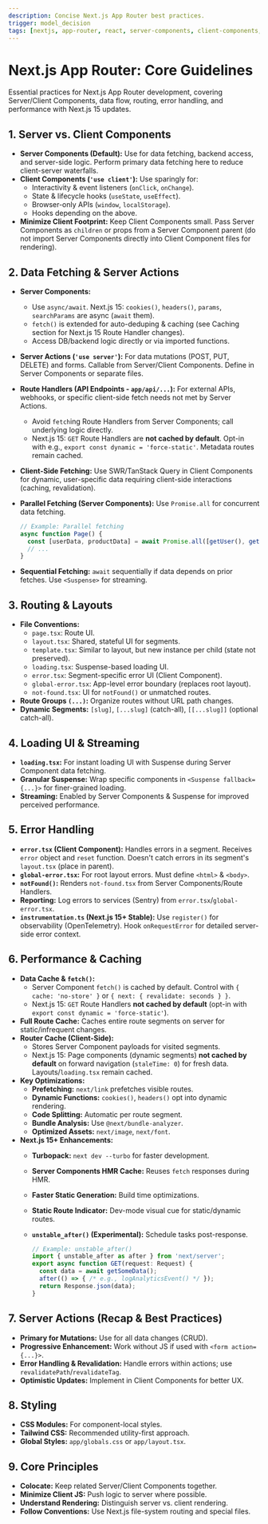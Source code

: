 ```yaml
---
description: Concise Next.js App Router best practices.
trigger: model_decision
tags: [nextjs, app-router, react, server-components, client-components, data-fetching, routing, performance, nextjs15]
---
```


# Next.js App Router: Core Guidelines

Essential practices for Next.js App Router development, covering Server/Client Components, data flow, routing, error handling, and performance with Next.js 15 updates.

## 1. Server vs. Client Components

- **Server Components (Default):** Use for data fetching, backend access, and server-side logic. Perform primary data fetching here to reduce client-server waterfalls.
- **Client Components (`'use client'`):** Use sparingly for:
  - Interactivity & event listeners (`onClick`, `onChange`).
  - State & lifecycle hooks (`useState`, `useEffect`).
  - Browser-only APIs (`window`, `localStorage`).
  - Hooks depending on the above.
- **Minimize Client Footprint:** Keep Client Components small. Pass Server Components as `children` or props from a Server Component parent (do not import Server Components directly into Client Component files for rendering).

## 2. Data Fetching & Server Actions

- **Server Components:**
  - Use `async/await`. Next.js 15: `cookies()`, `headers()`, `params`, `searchParams` are async (`await` them).
  - `fetch()` is extended for auto-deduping & caching (see Caching section for Next.js 15 Route Handler changes).
  - Access DB/backend logic directly or via imported functions.
- **Server Actions (`'use server'`):** For data mutations (POST, PUT, DELETE) and forms. Callable from Server/Client Components. Define in Server Components or separate files.
- **Route Handlers (API Endpoints - `app/api/...`):** For external APIs, webhooks, or specific client-side fetch needs not met by Server Actions.
  - Avoid `fetch`ing Route Handlers from Server Components; call underlying logic directly.
  - Next.js 15: `GET` Route Handlers are **not cached by default**. Opt-in with e.g., `export const dynamic = 'force-static'`. Metadata routes remain cached.
- **Client-Side Fetching:** Use SWR/TanStack Query in Client Components for dynamic, user-specific data requiring client-side interactions (caching, revalidation).
- **Parallel Fetching (Server Components):** Use `Promise.all` for concurrent data fetching.

  ```typescript
  // Example: Parallel fetching
  async function Page() {
    const [userData, productData] = await Promise.all([getUser(), getProducts()]);
    // ...
  }
  ```

- **Sequential Fetching:** `await` sequentially if data depends on prior fetches. Use `<Suspense>` for streaming.

## 3. Routing & Layouts

- **File Conventions:**
  - `page.tsx`: Route UI.
  - `layout.tsx`: Shared, stateful UI for segments.
  - `template.tsx`: Similar to layout, but new instance per child (state not preserved).
  - `loading.tsx`: Suspense-based loading UI.
  - `error.tsx`: Segment-specific error UI (Client Component).
  - `global-error.tsx`: App-level error boundary (replaces root layout).
  - `not-found.tsx`: UI for `notFound()` or unmatched routes.
- **Route Groups `(...)`:** Organize routes without URL path changes.
- **Dynamic Segments:** `[slug]`, `[...slug]` (catch-all), `[[...slug]]` (optional catch-all).

## 4. Loading UI & Streaming

- **`loading.tsx`:** For instant loading UI with Suspense during Server Component data fetching.
- **Granular Suspense:** Wrap specific components in `<Suspense fallback={...}>` for finer-grained loading.
- **Streaming:** Enabled by Server Components & Suspense for improved perceived performance.

## 5. Error Handling

- **`error.tsx` (Client Component):** Handles errors in a segment. Receives `error` object and `reset` function. Doesn't catch errors in its segment's `layout.tsx` (place in parent).
- **`global-error.tsx`:** For root layout errors. Must define `<html>` & `<body>`.
- **`notFound()`:** Renders `not-found.tsx` from Server Components/Route Handlers.
- **Reporting:** Log errors to services (Sentry) from `error.tsx`/`global-error.tsx`.
- **`instrumentation.ts` (Next.js 15+ Stable):** Use `register()` for observability (OpenTelemetry). Hook `onRequestError` for detailed server-side error context.

## 6. Performance & Caching

- **Data Cache & `fetch()`:**
  - Server Component `fetch()` is cached by default. Control with `{ cache: 'no-store' }` or `{ next: { revalidate: seconds } }`.
  - Next.js 15: `GET` Route Handlers **not cached by default** (opt-in with `export const dynamic = 'force-static'`).
- **Full Route Cache:** Caches entire route segments on server for static/infrequent changes.
- **Router Cache (Client-Side):**
  - Stores Server Component payloads for visited segments.
  - Next.js 15: Page components (dynamic segments) **not cached by default** on forward navigation (`staleTime: 0`) for fresh data. Layouts/`loading.tsx` remain cached.
- **Key Optimizations:**
  - **Prefetching:** `next/link` prefetches visible routes.
  - **Dynamic Functions:** `cookies()`, `headers()` opt into dynamic rendering.
  - **Code Splitting:** Automatic per route segment.
  - **Bundle Analysis:** Use `@next/bundle-analyzer`.
  - **Optimized Assets:** `next/image`, `next/font`.
- **Next.js 15+ Enhancements:**
  - **Turbopack:** `next dev --turbo` for faster development.
  - **Server Components HMR Cache:** Reuses `fetch` responses during HMR.
  - **Faster Static Generation:** Build time optimizations.
  - **Static Route Indicator:** Dev-mode visual cue for static/dynamic routes.
  - **`unstable_after()` (Experimental):** Schedule tasks post-response.

    ```typescript
    // Example: unstable_after()
    import { unstable_after as after } from 'next/server';
    export async function GET(request: Request) {
      const data = await getSomeData();
      after(() => { /* e.g., logAnalyticsEvent() */ });
      return Response.json(data);
    }
    ```

## 7. Server Actions (Recap & Best Practices)

- **Primary for Mutations:** Use for all data changes (CRUD).
- **Progressive Enhancement:** Work without JS if used with `<form action={...}>`.
- **Error Handling & Revalidation:** Handle errors within actions; use `revalidatePath`/`revalidateTag`.
- **Optimistic Updates:** Implement in Client Components for better UX.

## 8. Styling

- **CSS Modules:** For component-local styles.
- **Tailwind CSS:** Recommended utility-first approach.
- **Global Styles:** `app/globals.css` or `app/layout.tsx`.

## 9. Core Principles

- **Colocate:** Keep related Server/Client Components together.
- **Minimize Client JS:** Push logic to server where possible.
- **Understand Rendering:** Distinguish server vs. client rendering.
- **Follow Conventions:** Use Next.js file-system routing and special files.
